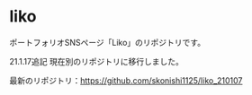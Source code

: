 # liko
ポートフォリオSNSページ「Liko」のリポジトリです。

21.1.17追記
現在別のリポジトリに移行しました。

最新のリポジトリ：https://github.com/skonishi1125/liko_210107
